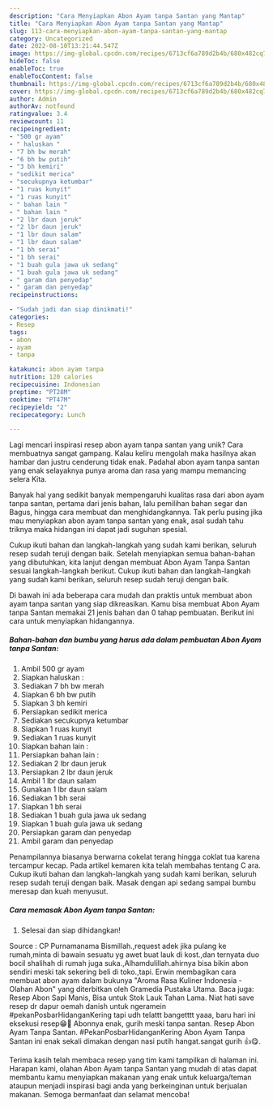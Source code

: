 ```yaml
---
description: "Cara Menyiapkan Abon Ayam tanpa Santan yang Mantap"
title: "Cara Menyiapkan Abon Ayam tanpa Santan yang Mantap"
slug: 113-cara-menyiapkan-abon-ayam-tanpa-santan-yang-mantap
category: Uncategorized
date: 2022-08-10T13:21:44.547Z
image: https://img-global.cpcdn.com/recipes/6713cf6a789d2b4b/680x482cq70/abon-ayam-tanpa-santan-foto-resep-utama.jpg
hideToc: false
enableToc: true
enableTocContent: false
thumbnail: https://img-global.cpcdn.com/recipes/6713cf6a789d2b4b/680x482cq70/abon-ayam-tanpa-santan-foto-resep-utama.jpg
cover: https://img-global.cpcdn.com/recipes/6713cf6a789d2b4b/680x482cq70/abon-ayam-tanpa-santan-foto-resep-utama.jpg
author: Admin
authorAv: notfound
ratingvalue: 3.4
reviewcount: 11
recipeingredient:
- "500 gr ayam"
- " haluskan "
- "7 bh bw merah"
- "6 bh bw putih"
- "3 bh kemiri"
- "sedikit merica"
- "secukupnya ketumbar"
- "1 ruas kunyit"
- "1 ruas kunyit"
- " bahan lain "
- " bahan lain "
- "2 lbr daun jeruk"
- "2 lbr daun jeruk"
- "1 lbr daun salam"
- "1 lbr daun salam"
- "1 bh serai"
- "1 bh serai"
- "1 buah gula jawa uk sedang"
- "1 buah gula jawa uk sedang"
- " garam dan penyedap"
- " garam dan penyedap"
recipeinstructions:

- "Sudah jadi dan siap dinikmati!"
categories:
- Resep
tags:
- abon
- ayam
- tanpa

katakunci: abon ayam tanpa 
nutrition: 120 calories
recipecuisine: Indonesian
preptime: "PT28M"
cooktime: "PT47M"
recipeyield: "2"
recipecategory: Lunch

---
```





Lagi mencari inspirasi resep abon ayam tanpa santan yang unik? Cara membuatnya sangat gampang. Kalau keliru mengolah maka hasilnya akan hambar dan justru cenderung tidak enak. Padahal abon ayam tanpa santan yang enak selayaknya punya aroma dan rasa yang mampu memancing selera Kita.





Banyak hal yang sedikit banyak mempengaruhi kualitas rasa dari abon ayam tanpa santan, pertama dari jenis bahan, lalu pemilihan bahan segar dan Bagus, hingga cara membuat dan menghidangkannya. Tak perlu pusing jika mau menyiapkan abon ayam tanpa santan yang enak,      asal sudah tahu triknya maka hidangan ini dapat jadi suguhan spesial.














Cukup ikuti bahan dan langkah-langkah yang sudah kami berikan, seluruh resep sudah teruji dengan baik. Setelah menyiapkan semua bahan-bahan yang dibutuhkan, kita lanjut dengan membuat Abon Ayam Tanpa Santan sesuai langkah-langkah berikut. Cukup ikuti bahan dan langkah-langkah yang sudah kami berikan, seluruh resep sudah teruji dengan baik.






Di bawah ini ada beberapa cara mudah dan praktis untuk membuat abon ayam tanpa santan yang siap dikreasikan. Kamu bisa membuat Abon Ayam tanpa Santan memakai 21 jenis bahan dan 0 tahap pembuatan. Berikut ini cara untuk menyiapkan hidangannya.

<!--inarticleads1-->

##### Bahan-bahan dan bumbu yang harus ada dalam pembuatan Abon Ayam tanpa Santan:

1. Ambil 500 gr ayam
1. Siapkan  haluskan :
1. Sediakan 7 bh bw merah
1. Siapkan 6 bh bw putih
1. Siapkan 3 bh kemiri
1. Persiapkan sedikit merica
1. Sediakan secukupnya ketumbar
1. Siapkan 1 ruas kunyit
1. Sediakan 1 ruas kunyit
1. Siapkan  bahan lain :
1. Persiapkan  bahan lain :
1. Sediakan 2 lbr daun jeruk
1. Persiapkan 2 lbr daun jeruk
1. Ambil 1 lbr daun salam
1. Gunakan 1 lbr daun salam
1. Sediakan 1 bh serai
1. Siapkan 1 bh serai
1. Sediakan 1 buah gula jawa uk sedang
1. Siapkan 1 buah gula jawa uk sedang
1. Persiapkan  garam dan penyedap
1. Ambil  garam dan penyedap


Penampilannya biasanya berwarna cokelat terang hingga coklat tua karena tercampur kecap. Pada artikel kemaren kita telah membahas tentang C ara. Cukup ikuti bahan dan langkah-langkah yang sudah kami berikan, seluruh resep sudah teruji dengan baik. Masak dengan api sedang sampai bumbu meresap dan kuah menyusut. 

<!--inarticleads2-->

##### Cara memasak Abon Ayam tanpa Santan:


1. Selesai dan siap dihidangkan!

Source : CP Purnamanama Bismillah.,request adek jika pulang ke rumah,minta di bawain sesuatu yg awet buat lauk di kost.,dan ternyata duo bocil shalihah di rumah juga suka.,Alhamdulillah.ahirnya bisa bikin abon sendiri meski tak sekering beli di toko.,tapi. Erwin membagikan cara membuat abon ayam dalam bukunya &#34;Aroma Rasa Kuliner Indonesia - Olahan Abon&#34; yang diterbitkan oleh Gramedia Pustaka Utama. Baca juga: Resep Abon Sapi Manis, Bisa untuk Stok Lauk Tahan Lama. Niat hati save resep dr dapur oemah danish untuk ngeramein #pekanPosbarHidanganKering tapi udh telattt bangetttt yaaa, baru hari ini eksekusi resep😁🤭 Abonnya enak, gurih meski tanpa santan. Resep Abon Ayam Tanpa Santan. #PekanPosbarHidanganKering Abon Ayam Tanpa Santan ini enak sekali dimakan dengan nasi putih hangat.sangat gurih 👍😋. 

Terima kasih telah membaca resep yang tim kami tampilkan di halaman ini. Harapan kami, olahan Abon Ayam tanpa Santan yang mudah di atas dapat membantu kamu menyiapkan makanan yang enak untuk keluarga/teman ataupun menjadi inspirasi bagi anda yang berkeinginan untuk berjualan makanan. Semoga bermanfaat dan selamat mencoba!
